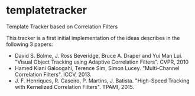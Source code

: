 # templatetracker
Template Tracker based on Correlation Filters

This tracker is a first initial implementation of the ideas describes in the following 3 papers:

- David S. Bolme, J. Ross Beveridge,  Bruce A. Draper and Yui Man Lui. "Visual Object Tracking using Adaptive Correlation Filters". CVPR, 2010
- Hamed Kiani Galoogahi, Terence Sim,  Simon Lucey. "Multi-Channel Correlation Filters". ICCV, 2013.
- J. F. Henriques, R. Caseiro, P. Martins, J. Batista. "High-Speed Tracking with Kernelized Correlation Filters". TPAMI, 2015.
